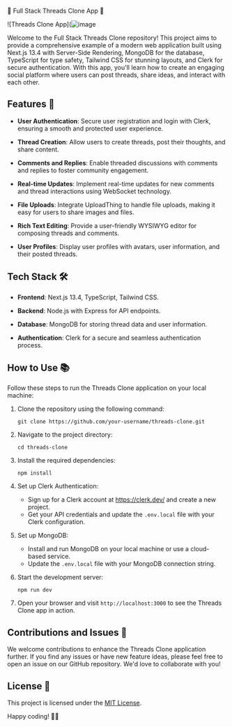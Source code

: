 🚀 Full Stack Threads Clone App 🧵

![Threads Clone App](![image](![image](https://github.com/Mickey374/threads-clone-app/assets/41800926/24c980b6-6366-40ba-8af9-c5e89d96ef3a))

Welcome to the Full Stack Threads Clone repository! This project aims to provide a comprehensive example of a modern web application built using Next.js 13.4 with Server-Side Rendering, MongoDB for the database, TypeScript for type safety, Tailwind CSS for stunning layouts, and Clerk for secure authentication. With this app, you'll learn how to create an engaging social platform where users can post threads, share ideas, and interact with each other.

## Features 🌟

- **User Authentication**: Secure user registration and login with Clerk, ensuring a smooth and protected user experience.

- **Thread Creation**: Allow users to create threads, post their thoughts, and share content.

- **Comments and Replies**: Enable threaded discussions with comments and replies to foster community engagement.

- **Real-time Updates**: Implement real-time updates for new comments and thread interactions using WebSocket technology.

- **File Uploads**: Integrate UploadThing to handle file uploads, making it easy for users to share images and files.

- **Rich Text Editing**: Provide a user-friendly WYSIWYG editor for composing threads and comments.

- **User Profiles**: Display user profiles with avatars, user information, and their posted threads.

## Tech Stack 🛠️

- **Frontend**: Next.js 13.4, TypeScript, Tailwind CSS.

- **Backend**: Node.js with Express for API endpoints.

- **Database**: MongoDB for storing thread data and user information.

- **Authentication**: Clerk for a secure and seamless authentication process.

## How to Use 📚

Follow these steps to run the Threads Clone application on your local machine:

1. Clone the repository using the following command:
   ```
   git clone https://github.com/your-username/threads-clone.git
   ```

2. Navigate to the project directory:
   ```
   cd threads-clone
   ```

3. Install the required dependencies:
   ```
   npm install
   ```

4. Set up Clerk Authentication:
   - Sign up for a Clerk account at https://clerk.dev/ and create a new project.
   - Get your API credentials and update the `.env.local` file with your Clerk configuration.

5. Set up MongoDB:
   - Install and run MongoDB on your local machine or use a cloud-based service.
   - Update the `.env.local` file with your MongoDB connection string.

6. Start the development server:
   ```
   npm run dev
   ```

7. Open your browser and visit `http://localhost:3000` to see the Threads Clone app in action.

## Contributions and Issues 🔧

We welcome contributions to enhance the Threads Clone application further. If you find any issues or have new feature ideas, please feel free to open an issue on our GitHub repository. We'd love to collaborate with you!

## License 📝

This project is licensed under the [MIT License](LICENSE.md).

Happy coding! 🚀🧵
